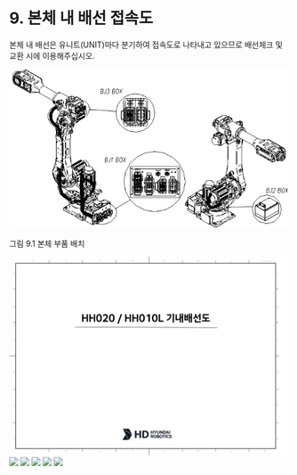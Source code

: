 ﻿# 9. 본체 내 배선 접속도


본체 내 배선은 유니트(UNIT)마다 분기하여 접속도로 나타내고 있으므로 배선체크 및 교환 시에 이용해주십시오.

![](../_assets/그림_10.1_본체_부품_배치.png)

그림 9.1 본체 부품 배치


![](../_assets/기내배선도.png)
![](../_assets/기내배선도2.png)
![](../_assets/기내배선도3.png)
![](../_assets/기내배선도4.png)
![](../_assets/기내배선도5.png)
![](../_assets/기내배선도6.png)


